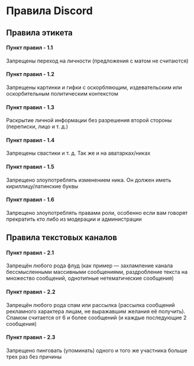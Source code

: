 # Правила Discord

## Правила этикета

#### Пункт правил - 1.1
Запрещены переход на личности (предложения с  матом не считаются)

#### Пункт правил - 1.2
Запрещены картинки и гифки с оскорбляющим, издевательским или оскорбительным политическим контекстом

#### Пункт правил - 1.3
Раскрытие личной информации без разрешения второй стороны (переписки, лицо и т. д.)

#### Пункт правил - 1.4
Запрещены свастики и т. д. Так же и на аватарках/никах

#### Пункт правил - 1.5
Запрещено злоупотреблять изменением ника. Он должен иметь кириллицу/латинские буквы

#### Пункт правил - 1.6
Запрещено злоупотреблять правами роли, особенно если вам говорят прекратить кто либо из модерации и администрации


## Правила текстовых каналов

#### Пункт правил - 2.1
Запрещён любого рода флуд (как пример — захламление канала бессмысленными массивными сообщениями, раздробление текста на множество сообщений, однотипные нетематические сообщения)
#### Пункт правил - 2.2
Запрещён любого рода спам или рассылка (рассылка сообщений рекламного характера лицам, не выражавшим желания её получить). Спамом считается от 6 и более сообщений (и каждые последующие 2 сообщения)
#### Пункт правил - 2.3
Запрещено пинговать (упоминать) одного и того же участника больше трех раз без причины
